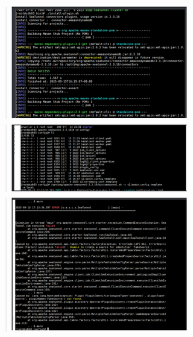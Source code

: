 [//]: # (正在跑通代码的进程)
>![img.png](img/img.png)

[//]: # (使用本地模式，基于 v2.batch.config.template 配置文件，运行 SeaTunnel 批处理数据同步任务)
> ![img_1.png](img/img_1.png)

[//]: # (在运行SeaTunnel 批处理数据同步任务的时候出现报错信息)
>![img_2.png](img/img_2.png)
